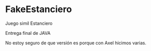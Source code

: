 # FakeEstanciero
Juego simil Estanciero

Entrega final de JAVA

No estoy seguro de que versión es porque con Axel hicimos varias.
